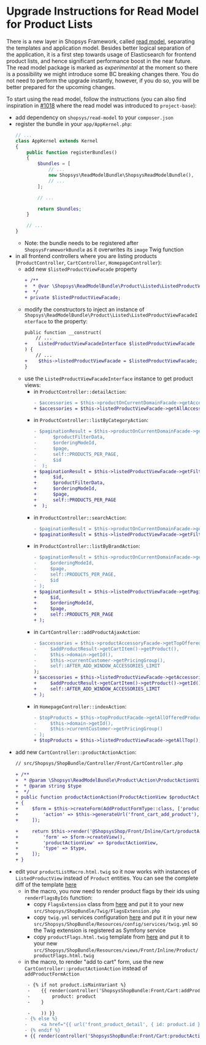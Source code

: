 # Upgrade Instructions for Read Model for Product Lists

There is a new layer in Shopsys Framework, called [read model](https://docs.shopsys.com/en/7.3/model/introduction-to-read-model/), separating the templates and application model.
Besides better logical separation of the application, it is a first step towards usage of Elasticsearch for frontend product lists, and hence significant performance boost in the near future.
The read model package is marked as *experimental* at the moment so there is a possibility we might introduce some BC breaking changes there.
You do not need to perform the upgrade instantly, however, if you do so, you will be better prepared for the upcoming changes.

<!-- TODO change link to PR to the split merge commit in project-base -->
To start using the read model, follow the instructions (you can also find inspiration in [#1018](https://github.com/shopsys/shopsys/pull/1018) where the read model was introduced to `project-base`):
- add dependency on `shopsys/read-model` to your `composer.json`
- register the bundle in your `app/AppKernel.php`:
    ```php
    // ...
    class AppKernel extends Kernel
    {
        public function registerBundles()
        {
            $bundles = [
                // ...
                new Shopsys\ReadModelBundle\ShopsysReadModelBundle(),
                // ...
            ];

            // ...

            return $bundles;
        }

        // ...
    }
    ```
    - Note: the bundle needs to be registered after `ShopsysFrameworkBundle` as it overwrites its `image` Twig function
- in all frontend controllers where you are listing products (`ProductController`, `CartController`, `HomepageController`):
    - add new `$listedProductViewFacade` property
        ```diff
        + /**
        +  * @var \Shopsys\ReadModelBundle\Product\Listed\ListedProductViewFacadeInterface
        +  */
        + private $listedProductViewFacade;
        ```
    - modify the constructors to inject an instance of `Shopsys\ReadModelBundle\Product\Listed\ListedProductViewFacadeInterface` to the property:
        ```diff
        public function __construct(
            // ...
        +    ListedProductViewFacadeInterface $listedProductViewFacade
        ) {
            // ...
        +    $this->listedProductViewFacade = $listedProductViewFacade;
        }
        ```
    - use the `ListedProductViewFacadeInterface` instance to get product views:
        - in `ProductController::detailAction`:
            ```diff
            - $accessories = $this->productOnCurrentDomainFacade->getAccessoriesForProduct($product);
            + $accessories = $this->listedProductViewFacade->getAllAccessories($product->getId());
            ```
        - in `ProductController::listByCategoryAction`:
            ```diff
            - $paginationResult = $this->productOnCurrentDomainFacade->getPaginatedProductsInCategory(
            -      $productFilterData,
            -      $orderingModeId,
            -      $page,
            -      self::PRODUCTS_PER_PAGE,
            -      $id
            -  );
            + $paginationResult = $this->listedProductViewFacade->getFilteredPaginatedInCategory(
            +      $id,
            +      $productFilterData,
            +      $orderingModeId,
            +      $page,
            +      self::PRODUCTS_PER_PAGE
            +  );
            ```
        - in `ProductController::searchAction`:
            ```diff
            - $paginationResult = $this->productOnCurrentDomainFacade->getPaginatedProductsForSearch(
            + $paginationResult = $this->listedProductViewFacade->getFilteredPaginatedForSearch(
            ```
        - in `ProductController::listByBrandAction`:
            ```diff
            - $paginationResult = $this->productOnCurrentDomainFacade->getPaginatedProductsForBrand(
            -     $orderingModeId,
            -     $page,
            -     self::PRODUCTS_PER_PAGE,
            -     $id
            - );
            + $paginationResult = $this->listedProductViewFacade->getPaginatedForBrand(
            +     $id,
            +     $orderingModeId,
            +     $page,
            +     self::PRODUCTS_PER_PAGE
            + );
            ```
        - in `CartController::addProductAjaxAction`:
            ```diff
            - $accessories = $this->productAccessoryFacade->getTopOfferedAccessories(
            -     $addProductResult->getCartItem()->getProduct(),
            -     $this->domain->getId(),
            -     $this->currentCustomer->getPricingGroup(),
            -     self::AFTER_ADD_WINDOW_ACCESSORIES_LIMIT
            );
            + $accessories = $this->listedProductViewFacade->getAccessories(
            +     $addProductResult->getCartItem()->getProduct()->getId(),
            +     self::AFTER_ADD_WINDOW_ACCESSORIES_LIMIT
            + );
            ```
        - in `HomepageController::indexAction`:
            ```diff
            - $topProducts = $this->topProductFacade->getAllOfferedProducts(
            -     $this->domain->getId(),
            -     $this->currentCustomer->getPricingGroup()
            - );
            + $topProducts = $this->listedProductViewFacade->getAllTop();
            ```
- add new `CartController::productActionAction`:
    ```diff
    // src/Shopsys/ShopBundle/Controller/Front/CartController.php

    + /**
    +  * @param \Shopsys\ReadModelBundle\Product\Action\ProductActionView $productActionView
    +  * @param string $type
    +  */
    + public function productActionAction(ProductActionView $productActionView, $type = 'normal')
    + {
    +     $form = $this->createForm(AddProductFormType::class, ['productId' => $productActionView->getId()], [
    +         'action' => $this->generateUrl('front_cart_add_product'),
    +     ]);

    +     return $this->render('@ShopsysShop/Front/Inline/Cart/productAction.html.twig', [
    +         'form' => $form->createView(),
    +         'productActionView' => $productActionView,
    +         'type' => $type,
    +     ]);
    + }
    ```
- edit your `productListMacro.html.twig` so it now works with instances of `ListedProductView` instead of `Product` entities. You can see the complete diff of the template [here](https://github.com/shopsys/shopsys/pull/1018/files#diff-0f5d7197a48555d8902a9391ea330e6f)
    - in the macro, you now need to render product flags by their ids using `renderFlagsByIds` function:
        - copy `FlagsExtension` class from [here](/ShopBundle/Twig/FlagsExtension.php) and put it to your new `src/Shopsys/ShopBundle/Twig/FlagsExtension.php`
        - copy `twig.yml` services configuration [here](/ShopBundle/Resources/config/services/twig.yml) and put it in your new `src/Shopsys/ShopBundle/Resources/config/services/twig.yml` so the Twig extension is registered as Symfony service
        - copy `productFlags.html.twig` template from [here](/ShopBundle/Resources/views/Front/Inline/Product/productFlags.html.twig) and put it to your new `src/Shopsys/ShopBundle/Resources/views/Front/Inline/Product/productFlags.html.twig`
    - in the macro, to render "add to cart" form, use the new `CartController::productActionAction` instead of `addProductFormAction`
        ```diff
         - {% if not product.isMainVariant %}
         -    {{ render(controller('ShopsysShopBundle:Front/Cart:addProductForm',{
         -        product: product
         -    }

         -    )) }}
        - {% else %}
        -     <a href="{{ url('front_product_detail', { id: product.id }) }}" class="btn btn--success">{{ 'Choose variant'|trans }}</a>
        - {% endif %}
        + {{ render(controller('ShopsysShopBundle:Front/Cart:productAction', { productActionView: productView.action } )) }}
        ```
